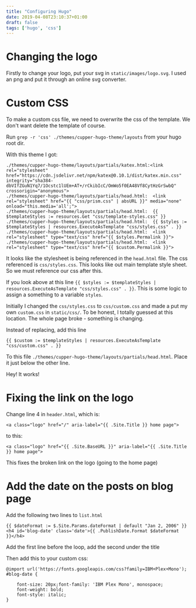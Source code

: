 ```yaml
---
title: "Configuring Hugo"
date: 2019-04-08T23:10:37+01:00
draft: false
tags: ['hugo', 'css']
---
```



# Changing the logo

Firstly to change your logo, put your svg in ```static/images/logo.svg```. I used an png and put it through an online svg converter.

# Custom CSS

To make a custom css file, we need to overwrite the css of the template. We don't want delete the template of course.

Run `grep -r 'css' ./themes/cupper-hugo-theme/layouts` from your hugo root dir.

With this theme I got:
```
./themes/cupper-hugo-theme/layouts/partials/katex.html:<link rel="stylesheet" href="https://cdn.jsdelivr.net/npm/katex@0.10.1/dist/katex.min.css" integrity="sha384-dbVIfZGuN1Yq7/1Ocstc1lUEm+AT+/rCkibIcC/OmWo5f0EA48Vf8CytHzGrSwbQ" crossorigin="anonymous">
./themes/cupper-hugo-theme/layouts/partials/head.html:  <link rel="stylesheet" href="{{ "css/prism.css" | absURL }}" media="none" onload="this.media='all';">
./themes/cupper-hugo-theme/layouts/partials/head.html:  {{ $templateStyles := resources.Get "css/template-styles.css" }}
./themes/cupper-hugo-theme/layouts/partials/head.html:  {{ $styles := $templateStyles | resources.ExecuteAsTemplate "css/styles.css" . }}
./themes/cupper-hugo-theme/layouts/partials/head.html:  <link rel="stylesheet" type="text/css" href="{{ $styles.Permalink }}">
./themes/cupper-hugo-theme/layouts/partials/head.html:  <link rel="stylesheet" type="text/css" href="{{ $custom.Permalink }}">
```

It looks like the stylesheet is being referenced in the ```head.html``` file. The css referenced is ``css/styles.css``. This looks like out main template style sheet. So we must reference our css after this.


If you look above at this line ```{{ $styles := $templateStyles | resources.ExecuteAsTemplate "css/styles.css" . }}```. This is some logic to assign a something to a variable ```styles```.

Initially I changed the ```css/styles.css``` to ```css/custom.css``` and made a put my own ```custom.css``` in ```static/css/```. To be honest, I totally guessed at this location. The whole page broke - something is changing.


Instead of replacing, add this line

```
{{ $custom := $templateStyles | resources.ExecuteAsTemplate "css/custom.css" . }}
```

To this file ```./themes/cupper-hugo-theme/layouts/partials/head.html```. Place it just below the other line.

Hey! It works!

# Fixing the link on the logo

Change line 4 in ```header.html```, which is:

```
<a class="logo" href="/" aria-label="{{ .Site.Title }} home page">
```

to this:

```
<a class="logo" href="{{ .Site.BaseURL }}" aria-label="{{ .Site.Title }} home page">
```

This fixes the broken link on the logo (going to the home page)

# Add the date on the posts on blog page

Add the following two lines to ```list.html```

```
{{ $dateFormat := $.Site.Params.dateFormat | default "Jan 2, 2006" }}
<h4 id='blog-date' class='date'>{{ .PublishDate.Format $dateFormat   }}</h4>
```

Add the first line before the loop, add the second under the title

Then add this to your custom css:
```
@import url('https://fonts.googleapis.com/css?family=IBM+Plex+Mono');
#blog-date {

    font-size: 20px;font-family: 'IBM Plex Mono', monospace;
    font-weight: bold;
    font-style: italic;
}
```
